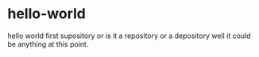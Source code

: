 # hello-world
hello world first supository
or is it a repository or a depository
well it could be anything at this point.
